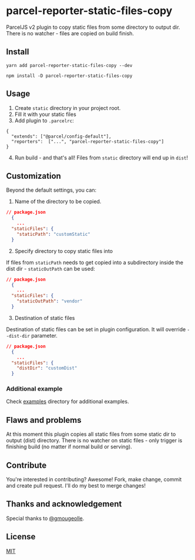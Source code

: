 # parcel-reporter-static-files-copy

ParcelJS v2 plugin to copy static files from some directory to output dir. There is no watcher -
files are copied on build finish.

## Install

```
yarn add parcel-reporter-static-files-copy --dev
```

```
npm install -D parcel-reporter-static-files-copy
```

## Usage

1. Create `static` directory in your project root.
2. Fill it with your static files
3. Add plugin to `.parcelrc`:

```
{
  "extends": ["@parcel/config-default"],
  "reporters":  ["...", "parcel-reporter-static-files-copy"]
}
```

4. Run build - and that's all! Files from `static` directory will end up in `dist`!

## Customization

Beyond the default settings, you can:

1. Name of the directory to be copied.

```json
// package.json
  {
	...
  "staticFiles": {
    "staticPath": "customStatic"
  }
```

2. Specify directory to copy static files into

If files from `staticPath` needs to get copied into a subdirectory inside the dist dir -
`staticOutPath` can be used:

```json
// package.json
  {
	...
  "staticFiles": {
    "staticOutPath": "vendor"
  }
```

3. Destination of static files

Destination of static files can be set in plugin configuration. It will override
`--dist-dir` parameter.

```json
// package.json
  {
	...
  "staticFiles": {
    "distDir": "customDist"
  }
```

### Additional example

Check [examples](https://github.com/elwin013/parcel-reporter-static-files-copy/tree/master/examples) directory for
additional examples.

## Flaws and problems

At this moment this plugin copies all static files from some static dir to output (dist) directory. There is no
watcher on static files - only trigger is finishing build (no matter if normal build or serving).

## Contribute

You're interested in contributing? Awesome! Fork, make change, commit and create pull request. I'll do my best to merge
changes!

## Thanks and acknowledgement

Special thanks to [@gmougeolle](https://github.com/gmougeolle/).

## License

[MIT](/LICENSE)
